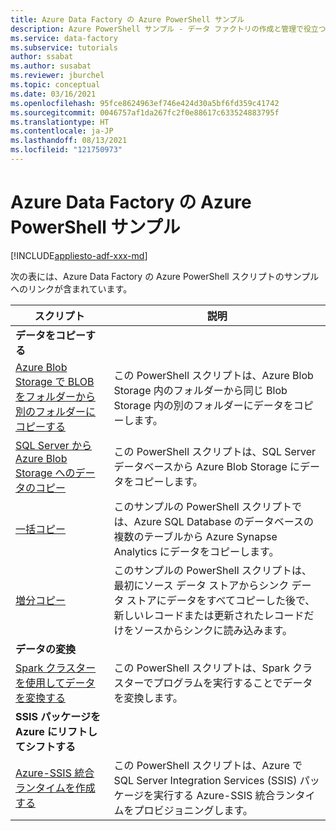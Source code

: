 ```yaml
---
title: Azure Data Factory の Azure PowerShell サンプル
description: Azure PowerShell サンプル - データ ファクトリの作成と管理で役立つスクリプト。
ms.service: data-factory
ms.subservice: tutorials
author: ssabat
ms.author: susabat
ms.reviewer: jburchel
ms.topic: conceptual
ms.date: 03/16/2021
ms.openlocfilehash: 95fce8624963ef746e424d30a5bf6fd359c41742
ms.sourcegitcommit: 0046757af1da267fc2f0e88617c633524883795f
ms.translationtype: HT
ms.contentlocale: ja-JP
ms.lasthandoff: 08/13/2021
ms.locfileid: "121750973"
---
```

# <a name="azure-powershell-samples-for-azure-data-factory"></a>Azure Data Factory の Azure PowerShell サンプル

[!INCLUDE[appliesto-adf-xxx-md](includes/appliesto-adf-xxx-md.md)]

次の表には、Azure Data Factory の Azure PowerShell スクリプトのサンプルへのリンクが含まれています。

| スクリプト | 説明  |
|---|---|
|**データをコピーする**||
|[Azure Blob Storage で BLOB をフォルダーから別のフォルダーにコピーする](scripts/copy-azure-blob-powershell.md?toc=%2fpowershell%2fmodule%2ftoc.json)| この PowerShell スクリプトは、Azure Blob Storage 内のフォルダーから同じ Blob Storage 内の別のフォルダーにデータをコピーします。 |
|[SQL Server から Azure Blob Storage へのデータのコピー](scripts/hybrid-copy-powershell.md?toc=%2fpowershell%2fmodule%2ftoc.json)| この PowerShell スクリプトは、SQL Server データベースから Azure Blob Storage にデータをコピーします。 |
|[一括コピー](scripts/bulk-copy-powershell.md?toc=%2fpowershell%2fmodule%2ftoc.json)| このサンプルの PowerShell スクリプトでは、Azure SQL Database のデータベースの複数のテーブルから Azure Synapse Analytics にデータをコピーします。 |
|[増分コピー](scripts/incremental-copy-powershell.md?toc=%2fpowershell%2fmodule%2ftoc.json)| このサンプルの PowerShell スクリプトは、最初にソース データ ストアからシンク データ ストアにデータをすべてコピーした後で、新しいレコードまたは更新されたレコードだけをソースからシンクに読み込みます。 |
|**データの変換**||
|[Spark クラスターを使用してデータを変換する](scripts/transform-data-spark-powershell.md?toc=%2fpowershell%2fmodule%2ftoc.json)| この PowerShell スクリプトは、Spark クラスターでプログラムを実行することでデータを変換します。 |
|**SSIS パッケージを Azure にリフトしてシフトする**||
|[Azure-SSIS 統合ランタイムを作成する](scripts/deploy-azure-ssis-integration-runtime-powershell.md?toc=%2fpowershell%2fmodule%2ftoc.json)| この PowerShell スクリプトは、Azure で SQL Server Integration Services (SSIS) パッケージを実行する Azure-SSIS 統合ランタイムをプロビジョニングします。 |



